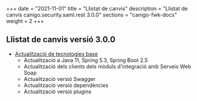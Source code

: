 +++
date        = "2021-11-01"
title       = "Llistat de canvis"
description = "Llistat de canvis canigo.security.saml.rest 3.0.0"
sections    = "canigo-fwk-docs"
weight		= 2
+++

## Llistat de canvis versió 3.0.0

- [Actualització de tecnologies base](/noticies/2021-10-25-CAN-actualitzacio-canigo-3_6_0/)
   - Actualització a Java 11, Spring 5.3, Spring Boot 2.5
   - Actualització dels clients dels mòduls d'integració amb Serveis Web Soap
   - Actualització versió Swagger
   - Actualització versió dependències
   - Actualització versió plugins
